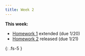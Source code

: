 ```yaml
---
title: Week 2
---
```


**This week:**
- [Homework 1](./assets/hw/CDS_131_Homework_1.pdf) extended (due 1/20)
- [Homework 2](./assets/hw/CDS_131_Homework_2.pdf) released (due 1/21)

{: .fs-5 }
